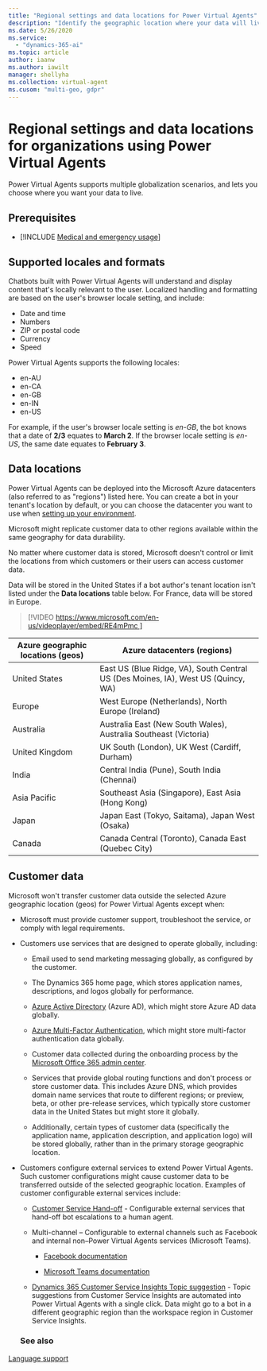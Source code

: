 ```yaml
---
title: "Regional settings and data locations for Power Virtual Agents"
description: "Identify the geographic location where your data will live, and plan for globalization features, including currency and date and time formats."
ms.date: 5/26/2020
ms.service:
  - "dynamics-365-ai"
ms.topic: article
author: iaanw
ms.author: iawilt
manager: shellyha
ms.collection: virtual-agent
ms.cusom: "multi-geo, gdpr"
---
```


# Regional settings and data locations for organizations using Power Virtual Agents

Power Virtual Agents supports multiple globalization scenarios, and lets you choose where you want your data to live.

## Prerequisites

- [!INCLUDE [Medical and emergency usage](includes/pva-usage-limitations.md)]

## Supported locales and formats

Chatbots built with Power Virtual Agents will understand and display content that's locally relevant to the user. Localized handling and formatting are based on the user's browser locale setting, and include<!--If the subject is "Localized handling and formatting"?-->:

* Date and time
* Numbers
* ZIP or postal code
* Currency
* Speed

Power Virtual Agents supports the following locales:
* en-AU
* en-CA
* en-GB
* en-IN
* en-US

For example, if the user's browser locale setting is *en-GB*, the bot knows that a date of<!--Suggested.--> **2/3** equates to **March 2**. If the browser locale setting is *en-US*, the same date equates to **February 3**.

## Data locations

Power Virtual Agents can be deployed into the Microsoft Azure datacenters (also referred to as "regions") listed here. You can create a bot in your tenant's location by default, or you can choose the datacenter you want to use when [setting up your environment](environments-first-run-experience.md).

Microsoft might replicate customer data to other regions available within the same geography for data durability. 

No matter where customer data is stored, Microsoft doesn't control or limit the locations from which customers or their users can access customer data.

Data will be stored in the United States if a bot author's tenant location isn't listed under the **Data locations** table below. For France, data will be stored in Europe.

> 
> [!VIDEO https://www.microsoft.com/en-us/videoplayer/embed/RE4mPmc ]
> 

|Azure geographic locations (geos) | Azure datacenters (regions) |
|---|--- |
|United States | East US (Blue Ridge, VA), South Central US (Des Moines, IA), West US (Quincy, WA) |
|Europe | West Europe (Netherlands), North Europe (Ireland) |
|Australia | Australia East (New South Wales), Australia Southeast (Victoria) |
|United Kingdom | UK South (London), UK West (Cardiff, Durham) |
|India | Central India (Pune), South India (Chennai) |
|Asia Pacific | Southeast Asia (Singapore), East Asia (Hong Kong) |
|Japan | Japan East (Tokyo, Saitama), Japan West (Osaka) |
|Canada | Canada Central (Toronto), Canada East (Quebec City) |

## Customer data  
Microsoft won't transfer customer data outside the selected Azure geographic location (geos) for Power Virtual Agents except when:

- Microsoft must provide customer support, troubleshoot the service, or comply with legal requirements. 

- Customers use services that are designed to operate globally, including: 

  - Email used to send marketing messaging globally, as configured by the customer. 
  
  - The Dynamics 365 home page, which stores application names, descriptions, and logos globally for performance. 

  - [Azure Active Directory](/azure/active-directory/active-directory-whatis) (Azure AD), which might store Azure AD data globally. 

  - [Azure Multi-Factor Authentication](/azure/active-directory/authentication/concept-mfa-howitworks), which might store multi-factor authentication data globally. 

  - Customer data collected during the onboarding process by the  [Microsoft Office 365 admin center](/office365/admin/microsoft-365-admin-center-preview?view=o365-worldwide).
  
  - Services that provide global routing functions and don't process or store customer data. This includes Azure DNS, which provides domain name services that route to different regions; or preview, beta, or other pre-release services, which typically store customer data in the United States but might store it globally. 

  - Additionally, certain types of customer data (specifically the application name, application description, and application logo) will be stored globally, rather than in the primary storage geographic location. 

- Customers configure external services to extend Power Virtual Agents. Such customer configurations might cause customer data to be transferred outside of the selected geographic location. Examples of customer configurable external services include: 

  - [Customer Service Hand-off](advanced-hand-off.md) - Configurable external services that hand-off bot escalations to a human agent. 

  - Multi-channel – Configurable to external channels such as Facebook and internal non&ndash;Power Virtual Agents services (Microsoft Teams). 

    - [Facebook documentation](publication-add-bot-to-facebook.md)

    - [Microsoft Teams documentation](publication-add-bot-to-microsoft-teams.md)

  - [Dynamics 365 Customer Service Insights Topic suggestion](advanced-create-topics-from-csi.md) - Topic suggestions from Customer Service Insights are automated into Power Virtual Agents with a single click. Data might go to a bot in a different geographic region than the workspace region in Customer Service Insights. 


  ### See also

[Language support](authoring-language-support.md)